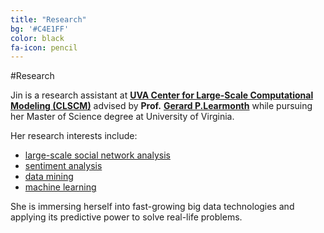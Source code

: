 ```yaml
---
title: "Research"
bg: '#C4E1FF'
color: black
fa-icon: pencil
---
```


#Research


Jin is a research assistant at [**UVA Center for Large-Scale Computational Modeling (CLSCM)**](http://www.virginia.edu/CLSCM/) advised by **Prof.** [**Gerard P.Learmonth**](http://web.sys.virginia.edu/gerard-p-learmonth-sr.html) while pursuing her Master of Science degree at University of Virginia. 

Her research interests include:

- <a href="http://en.wikipedia.org/wiki/Social_network_analysis">large-scale social network analysis</a>
- <a href="http://en.wikipedia.org/wiki/Sentiment_analysis">sentiment analysis</a>
- <a href="http://en.wikipedia.org/wiki/Data_mining">data mining</a> 
- <a href="http://en.wikipedia.org/wiki/Machine_learning">machine learning</a>

She is immersing herself into fast-growing big data technologies and applying its predictive power to solve real-life problems.

